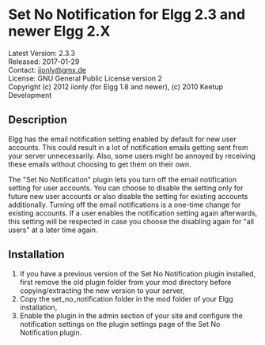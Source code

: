 Set No Notification for Elgg 2.3 and newer Elgg 2.X
===================================================

Latest Version: 2.3.3  
Released: 2017-01-29  
Contact: iionly@gmx.de  
License: GNU General Public License version 2  
Copyright (c) 2012 iionly (for Elgg 1.8 and newer), (c) 2010 Keetup Development


Description
-----------

Elgg has the email notification setting enabled by default for new user accounts. This could result in a lot of notification emails getting sent from your server unnecessarily. Also, some users might be annoyed by receiving these emails without choosing to get them on their own.

The "Set No Notification" plugin lets you turn off the email notification setting for user accounts. You can choose to disable the setting only for future new user accounts or also disable the setting for existing accounts additionally. Turning off the email notifications is a one-time change for existing accounts. If a user enables the notification setting again afterwards, this setting will be respected in case you choose the disabling again for "all users" at a later time again.


Installation
------------

1. If you have a previous version of the Set No Notification plugin installed, first remove the old plugin folder from your mod directory before copying/extracting the new version to your server,
2. Copy the set_no_notification folder in the mod folder of your Elgg installation,
3. Enable the plugin in the admin section of your site and configure the notification settings on the plugin settings page of the Set No Notification plugin.
